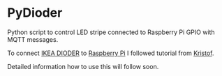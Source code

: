 PyDioder
========

Python script to control LED stripe connected to Raspberry Pi GPIO with MQTT messages.

To connect [IKEA DIODER](http://www.ikea.com/de/de/catalog/products/40192361/) to [Raspberry Pi](http://raspberrypi.org) I followed tutorial from [Kristof](http://krizzblog.de/2013/12/the-pidioder/).

Detailed information how to use this will follow soon.
